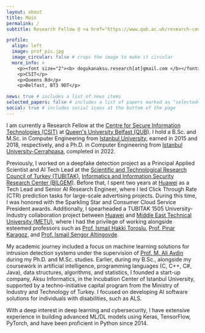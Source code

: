 ```yaml
---
layout: about
title: Main
permalink: /
subtitle: Research Fellow @ <a href="https://www.qub.ac.uk/research-centres/csit/">CSIT</a>, <a href="https://www.qub.ac.uk/">QUB</a>.

profile:
  align: left
  image: prof_pic.jpg
  image_circular: false # crops the image to make it circular
  more_info: >
    <p><font size="2"><b> dogukanaksu.research[at]gmail.com </b></font></p>
    <p>CSIT</p>
    <p>Queens Rd</p>
    <p>Belfast, BT3 9DT</p>

news: true # includes a list of news items
selected_papers: false # includes a list of papers marked as "selected={true}"
social: true # includes social icons at the bottom of the page
---
```


I am currently a Research Fellow at the <a href="https://www.qub.ac.uk/research-centres/csit/">Centre for Secure Information Technologies (CSIT)</a> at <a href="https://www.qub.ac.uk/">Queen's University Belfast (QUB)</a>. I hold a B.Sc. and M.Sc. in Computer Engineering from <a href="https://www.istanbul.edu.tr/en/_">Istanbul University<a/>, earned in 2015 and 2018, respectively, and a Ph.D. in Computer Engineering from <a href="https://www.iuc.edu.tr/en/_">Istanbul University-Cerrahpasa</a>, completed in 2022.

Previously, I worked on a deepfake detection project as a Principal Applied Scientist and AI Tech Lead at the <a href="https://tubitak.gov.tr/en">Scientific and Technological Research Council of Turkey (TUBITAK)</a>, <a href="https://bilgem.tubitak.gov.tr/en/">Informatics and Information Security Research Center (BILGEM)</a>. Before that, I spent two years at <a href="https://www.huawei.com/en/">Huawei</a> as a Tech Lead and Senior AI Research Engineer, where I led Click Through Rate (CTR) prediction tasks for large-scale advertising projects. During this time, I was honored with the Sparkling Star and Consumer Cloud Service President awards. Additionally, I spearheaded a TUBITAK 1505 University-Industry collaboration project between <a href="https://www.huawei.com/en/">Huawei</a> and <a href="https://www.metu.edu.tr/">Middle East Technical University (METU)</a>, where I had the privilege of working alongside esteemed professors such as <a href="https://user.ceng.metu.edu.tr/~toroslu/">Prof. Ismail Hakki Toroslu</a>, <a href="https://user.ceng.metu.edu.tr/~karagoz/">Prof. Pinar Karagoz</a>, and <a href="https://user.ceng.metu.edu.tr/~altingovde/">Prof. Ismail Sengor Altingovde<a>.

My academic journey included a focus on machine learning solutions for intrusion detection systems under the supervision of <a href="https://avesis.iuc.edu.tr/aydinali/">Prof. M. Ali Aydin</a> during my Ph.D. and M.Sc. studies. Earlier, during my B.Sc., alongside my coursework in artificial intelligence, programming languages (C, C++, C#, Java), data structures, algorithms, and statistics, I founded a start-up company, Aksu Informatics, in the Incubation Center of Istanbul University, supported by a techno-initiative capital program from the Ministry of Industry and Technology of Turkey. I focused on developing AI software solutions for individuals with disabilities, such as ALS.

With a deep interest in deep learning and cybersecurity, I have extensive experience in building advanced ML/DL models using Keras, TensorFlow, PyTorch, and have been proficient in Python since 2014.
